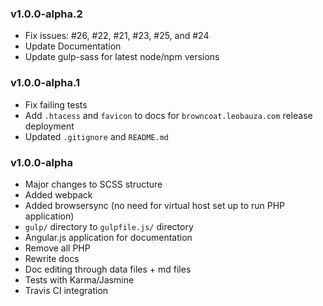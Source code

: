 ### v1.0.0-alpha.2

- Fix issues: #26, #22, #21, #23, #25, and #24
- Update Documentation
- Update gulp-sass for latest node/npm versions

### v1.0.0-alpha.1

- Fix failing tests
- Add `.htacess` and `favicon` to docs for `browncoat.leobauza.com` release deployment
- Updated `.gitignore` and `README.md`

### v1.0.0-alpha

- Major changes to SCSS structure
- Added webpack
- Added browsersync (no need for virtual host set up to run PHP application)
- `gulp/` directory to `gulpfile.js/` directory
- Angular.js application for documentation
- Remove all PHP
- Rewrite docs
- Doc editing through data files + md files
- Tests with Karma/Jasmine
- Travis CI integration
